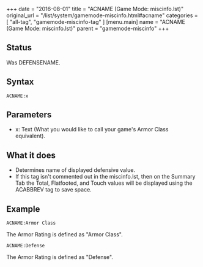 +++
date = "2016-08-01"
title = "ACNAME (Game Mode: miscinfo.lst)"
original_url = "/list/system/gamemode-miscinfo.html#acname"
categories = [ "all-tag", "gamemode-miscinfo-tag" ]
[menu.main]
    name = "ACNAME (Game Mode: miscinfo.lst)"
    parent = "gamemode-miscinfo"
+++

## Status

Was DEFENSENAME.

## Syntax

`ACNAME:x`

## Parameters

-   x: Text (What you would like to call your game's
    Armor Class equivalent).



What it does
------------

-   Determines name of displayed defensive value.
-   If this tag isn't commented out in the miscinfo.lst, then on the
    Summary Tab the Total, Flatfooted, and Touch values will be
    displayed using the ACABBREV tag to save space.

Example
-------

`ACNAME:Armor Class`

The Armor Rating is defined as "Armor Class".

`ACNAME:Defense`

The Armor Rating is defined as "Defense".


